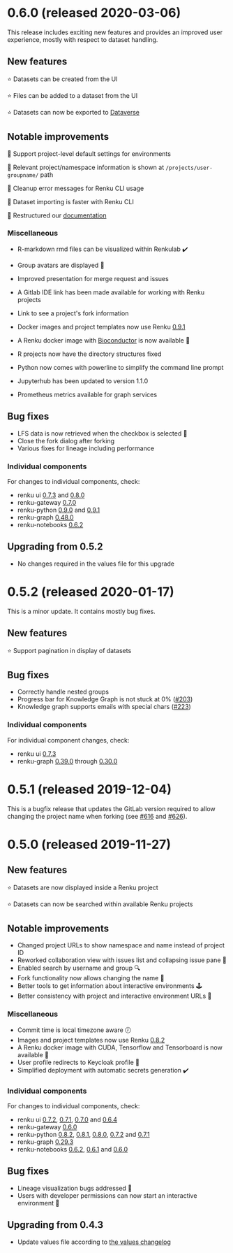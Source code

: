 # 0.6.0 (released 2020-03-06)

This release includes exciting new features and provides an improved user experience, mostly with respect to dataset handling.

## New features

⭐️ Datasets can be created from the UI

⭐️ Files can be added to a dataset from the UI

⭐️ Datasets can now be exported to [Dataverse](https://dataverse.org/)


## Notable improvements

🚄 Support project-level default settings for environments

🚄 Relevant project/namespace information is shown at `/projects/user-groupname/` path

🚄 Cleanup error messages for Renku CLI usage

🚄 Dataset importing is faster with Renku CLI

🚄 Restructured our [documentation](https://renku.readthedocs.io/)

### Miscellaneous

* R-markdown rmd files can be visualized within Renkulab ✔️
* Group avatars are displayed 👤
* Improved presentation for merge request and issues
* A Gitlab IDE link has been made available for working with Renku projects
* Link to see a project's fork information

* Docker images and project templates now use Renku [0.9.1](https://github.com/SwissDataScienceCenter/renku-python/releases)
* A Renku docker image with [Bioconductor](https://github.com/Bioconductor/bioconductor_docker) is now available 📣
* R projects now have the directory structures fixed
* Python now comes with powerline to simplify the command line prompt

* Jupyterhub has been updated to version 1.1.0

* Prometheus metrics available for graph services

## Bug fixes

* LFS data is now retrieved when the checkbox is selected 🐞
* Close the fork dialog after forking
* Various fixes for lineage including performance

### Individual components

For changes to individual components, check:
* renku ui [0.7.3](https://github.com/SwissDataScienceCenter/renku-ui/releases/tag/0.7.3) and [0.8.0](https://github.com/SwissDataScienceCenter/renku-ui/releases/tag/0.8.0)
* renku-gateway [0.7.0](https://github.com/SwissDataScienceCenter/renku-gateway/releases/tag/0.7.0)
* renku-python [0.9.0](https://github.com/SwissDataScienceCenter/renku-notebooks/releases/tag/0.9.0) and [0.9.1](https://github.com/SwissDataScienceCenter/renku-notebooks/releases/tag/0.9.1)
* renku-graph [0.48.0](https://github.com/SwissDataScienceCenter/renku-graph/releases/tag/0.48.0)
* renku-notebooks [0.6.2](https://github.com/SwissDataScienceCenter/renku-notebooks/releases/tag/0.6.2)


## Upgrading from 0.5.2

* No changes required in the values file for this upgrade


# 0.5.2 (released 2020-01-17)

This is a minor update. It contains mostly bug fixes.

## New features

⭐️ Support pagination in display of datasets

## Bug fixes

* Correctly handle nested groups
* Progress bar for Knowledge Graph is not stuck at 0% ([#203](https://github.com/SwissDataScienceCenter/renku-graph/issues/203))
* Knowledge graph supports emails with special chars ([#223](https://github.com/SwissDataScienceCenter/renku-graph/issues/223))

### Individual components

For individual component changes, check:

* renku ui [0.7.3](https://github.com/SwissDataScienceCenter/renku-ui/releases/tag/0.7.3)
* renku-graph [0.39.0](https://github.com/SwissDataScienceCenter/renku-graph/releases/tag/0.39.0) through [0.30.0](https://github.com/SwissDataScienceCenter/renku-graph/releases/tag/0.30.0)


# 0.5.1 (released 2019-12-04)

This is a bugfix release that updates the GitLab version required to allow changing the project name when forking (see [#616](https://github.com/SwissDataScienceCenter/renku-ui/issues/616) and [#626](https://github.com/SwissDataScienceCenter/renku-ui/issues/626)).

# 0.5.0 (released 2019-11-27)

## New features

⭐️ Datasets are now displayed inside a Renku project

⭐️ Datasets can now be searched within available Renku projects

## Notable improvements

* Changed project URLs to show namespace and name instead of project ID
* Reworked collaboration view with issues list and collapsing issue pane 👥
* Enabled search by username and group 🔍
* Fork functionality now allows changing the name 🍴
* Better tools to get information about interactive environments 🕹
* Better consistency with project and interactive environment URLs 🎯

### Miscellaneous

* Commit time is local timezone aware 🕖
* Images and project templates now use Renku [0.8.2](https://github.com/SwissDataScienceCenter/renku-python/releases)
* A Renku docker image with CUDA, Tensorflow and Tensorboard is now available 📣
* User profile redirects to Keycloak profile 👤
* Simplified deployment with automatic secrets generation ✔️

### Individual components

For changes to individual components, check:
* renku ui [0.7.2](https://github.com/SwissDataScienceCenter/renku-ui/releases/tag/0.7.2), [0.7.1](https://github.com/SwissDataScienceCenter/renku-ui/releases/tag/0.7.1), [0.7.0](https://github.com/SwissDataScienceCenter/renku-ui/releases/tag/0.7.0) and [0.6.4](https://github.com/SwissDataScienceCenter/renku-ui/releases/tag/0.6.4)
* renku-gateway [0.6.0](https://github.com/SwissDataScienceCenter/renku-gateway/releases/tag/0.6.0)
* renku-python [0.8.2](https://github.com/SwissDataScienceCenter/renku-notebooks/releases/tag/0.8.2), [0.8.1](https://github.com/SwissDataScienceCenter/renku-notebooks/releases/tag/0.8.1), [0.8.0](https://github.com/SwissDataScienceCenter/renku-notebooks/releases/tag/0.8.0), [0.7.2](https://github.com/SwissDataScienceCenter/renku-notebooks/releases/tag/0.7.2) and [0.7.1](https://github.com/SwissDataScienceCenter/renku-notebooks/releases/tag/0.7.1)
* renku-graph [0.29.3](https://github.com/SwissDataScienceCenter/renku-graph/releases/tag/0.29.3)
* renku-notebooks [0.6.2](https://github.com/SwissDataScienceCenter/renku-notebooks/releases/tag/0.6.2), [0.6.1](https://github.com/SwissDataScienceCenter/renku-notebooks/releases/tag/0.6.1) and [0.6.0](https://github.com/SwissDataScienceCenter/renku-notebooks/releases/tag/0.6.0)

## Bug fixes

* Lineage visualization bugs addressed 🐞
* Users with developer permissions can now start an interactive environment 🚀

## Upgrading from 0.4.3

* Update values file according to [the values changelog](https://github.com/SwissDataScienceCenter/renku/blob/master/charts/values.yaml.changelog.md#changes-on-top-of-renku-042)
